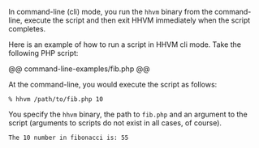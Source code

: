 In command-line (cli) mode, you run the `hhvm` binary from the command-line, execute the script and then exit HHVM immediately when the script completes. 

Here is an example of how to run a script in HHVM cli mode. Take the following PHP script:

@@ command-line-examples/fib.php @@

At the command-line, you would execute the script as follows:

```
% hhvm /path/to/fib.php 10
```

You specify the `hhvm` binary, the path to `fib.php` and an argument to the script (arguments to scripts do not exist in all cases, of course).

```
The 10 number in fibonacci is: 55
```
